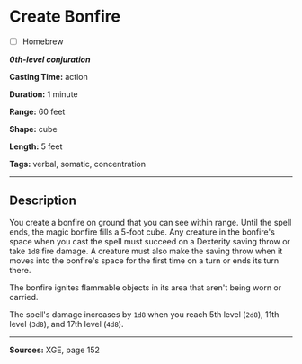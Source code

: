 # Create Bonfire

- [ ] Homebrew

***0th-level conjuration***

**Casting Time:** action

**Duration:** 1 minute

**Range:** 60 feet

**Shape:** cube

**Length:** 5 feet

**Tags:** verbal, somatic, concentration

---

## Description
You create a bonfire on ground that you can see within range.
Until the spell ends, the magic bonfire fills a 5-foot cube.
Any creature in the bonfire's space when you cast the spell must succeed on a Dexterity saving throw or take `1d8` fire damage.
A creature must also make the saving throw when it moves into the bonfire's space for the first time on a turn or ends its turn there.

The bonfire ignites flammable objects in its area that aren't being worn or carried.

The spell's damage increases by `1d8` when you reach 5th level (`2d8`), 11th level (`3d8`), and 17th level (`4d8`).

---

**Sources:** XGE, page 152
